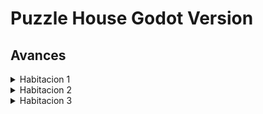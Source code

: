 # Puzzle House Godot Version

## Avances
<details>
 	<summary>Habitacion 1</summary>
	<img src="https://github.com/willybc/PG/blob/master/screenshots/habitacion1.png?raw=true" />
</details>

<details>
 	<summary>Habitacion 2</summary>
	<img src="https://github.com/willybc/PG/blob/master/screenshots/habitacion2.png" />
</details>

<details>
 	<summary>Habitacion 3</summary>
	<img src="https://github.com/willybc/PG/blob/master/screenshots/habitacion3.png" />
</details>
